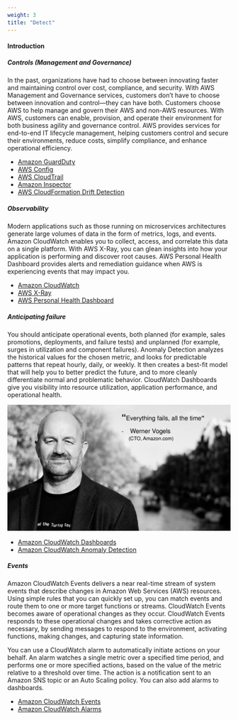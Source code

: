```yaml
---
weight: 3
title: "Detect"
---
```


#### Introduction

##### Controls (Management and Governance)

In the past, organizations have had to choose between innovating faster and maintaining control over cost, compliance, and security. With AWS Management and Governance services, customers don’t have to choose between innovation and control—they can have both. Customers choose AWS to help manage and govern their AWS and non-AWS resources. With AWS, customers can enable, provision, and operate their environment for both business agility and governance control. AWS provides services for end-to-end IT lifecycle management, helping customers control and secure their environments, reduce costs, simplify compliance, and enhance operational efficiency.

- [Amazon GuardDuty](https://aws.amazon.com/guardduty/)
- [AWS Config](https://aws.amazon.com/config/)
- [AWS CloudTrail](https://aws.amazon.com/cloudtrail/)
- [Amazon Inspector](https://aws.amazon.com/inspector/)
- [AWS CloudFormation Drift Detection](https://docs.aws.amazon.com/AWSCloudFormation/latest/UserGuide/detect-drift-stack.html)

##### Observability

Modern applications such as those running on microservices architectures generate large volumes of data in the form of metrics, logs, and events. Amazon CloudWatch enables you to collect, access, and correlate this data on a single platform. With AWS X-Ray, you can glean insights into how your application is performing and discover root causes. AWS Personal Health Dashboard provides alerts and remediation guidance when AWS is experiencing events that may impact you.

- [Amazon CloudWatch](https://aws.amazon.com/cloudwatch/)
- [AWS X-Ray](https://aws.amazon.com/xray/)
- [AWS Personal Health Dashboard](https://aws.amazon.com/premiumsupport/technology/personal-health-dashboard/) 

##### Anticipating failure

You should anticipate operational events, both planned (for example, sales promotions, deployments, and failure tests) and unplanned (for example, surges in utilization and component failures). Anomaly Detection analyzes the historical values for the chosen metric, and looks for predictable patterns that repeat hourly, daily, or weekly. It then creates a best-fit model that will help you to better predict the future, and to more cleanly differentiate normal and problematic behavior. CloudWatch Dashboards give you visibility into resource utilization, application performance, and operational health.

![Inventory](../images/everything-fails.jpg)

- [Amazon CloudWatch Dashboards](https://docs.aws.amazon.com/AmazonCloudWatch/latest/monitoring/CloudWatch_Dashboards.html)
- [Amazon CloudWatch Anomaly Detection](https://docs.aws.amazon.com/AmazonCloudWatch/latest/monitoring/CloudWatch_Anomaly_Detection.html)

##### Events

Amazon CloudWatch Events delivers a near real-time stream of system events that describe changes in Amazon Web Services (AWS) resources. Using simple rules that you can quickly set up, you can match events and route them to one or more target functions or streams. CloudWatch Events becomes aware of operational changes as they occur. CloudWatch Events responds to these operational changes and takes corrective action as necessary, by sending messages to respond to the environment, activating functions, making changes, and capturing state information. 

You can use a CloudWatch alarm to automatically initiate actions on your behalf. An alarm watches a single metric over a specified time period, and performs one or more specified actions, based on the value of the metric relative to a threshold over time. The action is a notification sent to an Amazon SNS topic or an Auto Scaling policy. You can also add alarms to dashboards.

- [Amazon CloudWatch Events](https://docs.aws.amazon.com/AmazonCloudWatch/latest/events/WhatIsCloudWatchEvents.html)
- [Amazon CloudWatch Alarms](https://docs.aws.amazon.com/AmazonCloudWatch/latest/monitoring/AlarmThatSendsEmail.html)